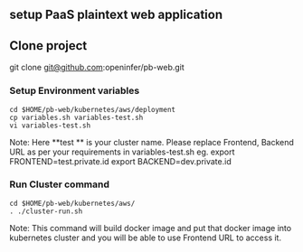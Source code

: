 ## setup PaaS plaintext web application ##

## Clone project ##

   git clone git@github.com:openinfer/pb-web.git

### Setup Environment variables ###

    cd $HOME/pb-web/kubernetes/aws/deployment
    cp variables.sh variables-test.sh  
    vi variables-test.sh

Note: Here **test ** is your cluster name. Please replace Frontend, Backend URL as per your requirements in variables-test.sh 
eg. export FRONTEND=test.private.id
    export BACKEND=dev.private.id

### Run Cluster command ###

    cd $HOME/pb-web/kubernetes/aws/
    . ./cluster-run.sh

Note: This command will build docker image and put that docker image into kubernetes cluster and you will be able to use Frontend URL to access it.